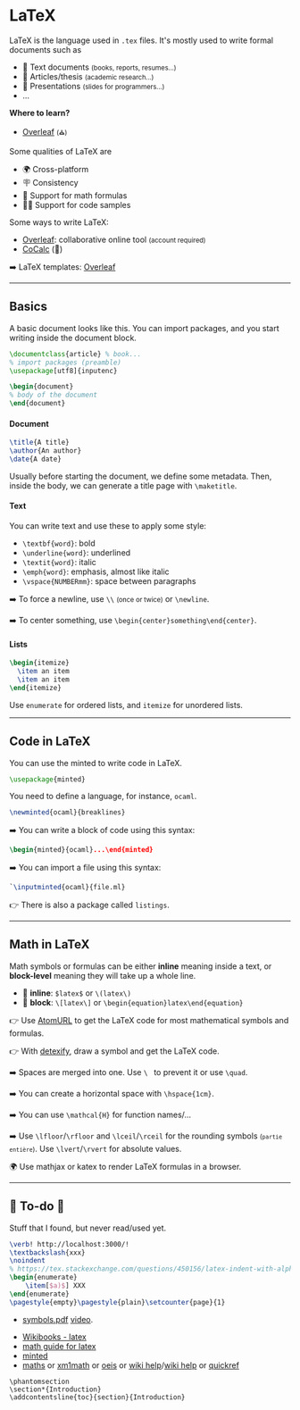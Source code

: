 # LaTeX

<div class="row row-cols-lg-2"><div>

LaTeX is the language used in `.tex` files. It's mostly used to write formal documents such as

* 📝 Text documents <small>(books, reports, resumes...)</small>
* 🏫 Articles/thesis <small>(academic research...)</small>
* 🎉 Presentations <small>(slides for programmers...)</small>
* ...

**Where to learn?**

* [Overleaf](https://www.overleaf.com/learn) <small>(⛪)</small>

</div><div>

Some qualities of LaTeX are

* 🌍 Cross-platform
* 🪧 Consistency
* 🧮 Support for math formulas
* 🧑‍💻 Support for code samples

Some ways to write LaTeX:

* [Overleaf](https://www.overleaf.com/): collaborative online tool <small>(account required)</small>
* [CoCalc](https://cocalc.com/) (👻)

➡️ LaTeX templates: [Overleaf](https://www.overleaf.com/latex/templates)
</div></div>

<hr class="sep-both">

## Basics

<div class="row row-cols-lg-2"><div>

A basic document looks like this. You can import packages, and you start writing inside the document block.

```tex
\documentclass{article} % book...
% import packages (preamble)
\usepackage[utf8]{inputenc}

\begin{document}
% body of the document
\end{document}
```

#### Document

<div class="row row-cols-lg-2"><div class="align-self-center">

```tex
\title{A title}
\author{An author}
\date{A date}
```
</div><div>

Usually before starting the document, we define some metadata. Then, inside the body, we can generate a title page with `\maketitle`.
</div></div>
</div><div>

#### Text

You can write text and use these to apply some style:

* `\textbf{word}`: bold
* `\underline{word}`: underlined
* `\textit{word}`: italic
* `\emph{word}`: emphasis, almost like italic
* `\vspace{NUMBERmm}`: space between paragraphs

➡️ To force a newline, use `\\` <small>(once or twice)</small> or `\newline`.

➡️ To center something, use `\begin{center}something\end{center}`.

#### Lists

<div class="row row-cols-md-2 mt-3"><div>

```latex
\begin{itemize}
  \item an item
  \item an item
\end{itemize}
```
</div><div class="align-self-center">

Use `enumerate` for ordered lists, and `itemize` for unordered lists.
</div></div>
</div></div>

<hr class="sep-both">

## Code in LaTeX

<div class="row row-cols-lg-2"><div>

You can use the minted to write code in LaTeX.

```tex
\usepackage{minted}
```

You need to define a language, for instance, `ocaml`.

```tex
\newminted{ocaml}{breaklines}
```
</div><div>

➡️ You can write a block of code using this syntax:

```tex
\begin{minted}{ocaml}...\end{minted}
```

➡️ You can import a file using this syntax:

```tex
`\inputminted{ocaml}{file.ml}
```

👉 There is also a package called `listings`.
</div></div>

<hr class="sep-both">

## Math in LaTeX

<div class="row row-cols-lg-2"><div>

Math symbols or formulas can be either **inline** meaning inside a text, or **block-level** meaning they will take up a whole line.

* 💬 **inline**: `$latex$` or `\(latex\)`
* 🧮 **block**: `\[latex\]` or `\begin{equation}latex\end{equation}`

👉 Use [AtomURL](https://atomurl.net/math/) to get the LaTeX code for most mathematical symbols and formulas.

👉 With [detexify](https://detexify.kirelabs.org/classify.html), draw a symbol and get the LaTeX code.
</div><div>

➡️ Spaces are merged into one. Use `\ ` to prevent it or use `\quad`.

➡️ You can create a horizontal space with `\hspace{1cm}`.

➡️ You can use `\mathcal{H}` for function names/...

➡️ Use `\lfloor`/`\rfloor` and `\lceil`/`\rceil` for the rounding symbols <small>(`partie entière`)</small>. Use `\lvert`/`\rvert` for absolute values.

🌍 Use mathjax or katex to render LaTeX formulas in a browser.
</div></div>

<hr class="sep-both">

## 👻 To-do 👻

Stuff that I found, but never read/used yet.

<div class="row row-cols-lg-2"><div>

```latex
\verb! http://localhost:3000/!
\textbackslash{xxx}
\noindent
% https://tex.stackexchange.com/questions/450156/latex-indent-with-alphabet-list
\begin{enumerate}
    \item[$a)$] XXX
\end{enumerate}
\pagestyle{empty}\pagestyle{plain}\setcounter{page}{1}
```

* [symbols.pdf](https://www.caam.rice.edu/~heinken/latex/symbols.pdf)
  [video](https://divisbyzero.com/teaching/a-quick-guide-to-latex/).
</div><div>

* [Wikibooks - latex](https://en.wikibooks.org/wiki/LaTeX/Mathematics)
* [math guide for latex](http://tug.ctan.org/info/short-math-guide/short-math-guide.pdf)
* [minted](https://www.overleaf.com/learn/latex/Code_Highlighting_with_minted)
* [maths](https://fr.wikibooks.org/wiki/LaTeX/%C3%89crire_des_math%C3%A9matiques) or [xm1math](https://www.xm1math.net/doculatex/) or [oeis](https://oeis.org/wiki/List_of_LaTeX_mathematical_symbols) or [wiki help](https://fr.wikipedia.org/wiki/Aide:Formules_TeX)/[wiki help](https://en.wikipedia.org/wiki/Help:Displaying_a_formula#Functions,_symbols,_special_characters) or [quickref](https://math.meta.stackexchange.com/questions/5020/mathjax-basic-tutorial-and-quick-reference)

```
\phantomsection
\section*{Introduction}
\addcontentsline{toc}{section}{Introduction}
```
</div></div>